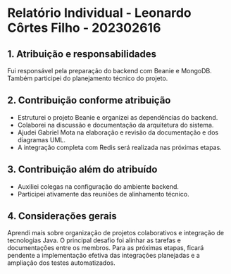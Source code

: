 # Relatório Individual - Leonardo Côrtes Filho - 202302616

## 1. Atribuição e responsabilidades

Fui responsável pela preparação do backend com Beanie e MongoDB. Também participei do planejamento técnico do projeto.

## 2. Contribuição conforme atribuição

- Estruturei o projeto Beanie e organizei as dependências do backend.
- Colaborei na discussão e documentação da arquitetura do sistema.
- Ajudei Gabriel Mota na elaboração e revisão da documentação e dos diagramas UML.
- A integração completa com Redis será realizada nas próximas etapas.

## 3. Contribuição além do atribuído

- Auxiliei colegas na configuração do ambiente backend.
- Participei ativamente das reuniões de alinhamento técnico.

## 4. Considerações gerais

Aprendi mais sobre organização de projetos colaborativos e integração de tecnologias Java. O principal desafio foi alinhar as tarefas e documentações entre os membros. Para as próximas etapas, ficará pendente a implementação efetiva das integrações planejadas e a ampliação dos testes automatizados.
